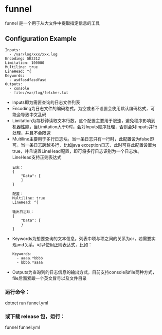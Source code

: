 # funnel
funnel 是一个用于从大文件中提取指定信息的工具

## Configuration Example
```
Inputs:
  - /var/log/xxx/xxx.log
Encoding: GB2312
Limitation: 100000
Multiline: true
LineHead: ^{
Keywords:
  - asdfasdfasdfasd
Outputs:
  - console
  - file:/var/log/fetcher.txt
```

- Inputs即为需要查询的日志文件列表
- Encoding为日志文件的编码格式，为空或者不设置会使用默认编码格式，可能会导致中文乱码
- Limitation为每秒钟读取文本行数，这个配置主要用于限速，避免程序影响到机器性能，当Limitation大于0时，会对Inputs顺序处理，否则会对Inputs并行处理，并且不会限速
- Multiline主要用于多行日志块。当一条日志只有一行时，此配置设为false即可。当一条日志跨越多行，比如java exception日志，此时可将此配置设置为true，并且设置LineHead配置，即可将多行日志识别为一个日志块。LineHead支持正则表达式
    ```
    日志：
    {
        "Data": {
        }
    }

    配置：
    Multiline: true
    LineHead: ^{

    输出日志块：
    {
        "Data": {
        }
    }
    ```
- Keywords为想要查询的文本信息，列表中项与项之间的关系为or，若需要实现and关系，可以使用正则表达式，比如：
    ```
    Keywords:
      - aaaa.*bbbb
      - bbbb.*aaaa
    ```
- Outputs为查询到的日志信息的输出方式，目前支持console和file两种方式，file后面紧跟一个英文冒号以及文件目录

### 运行命令：
dotnet run funnel.yml

### 或下载 release 包，运行：
funnel funnel.yml
